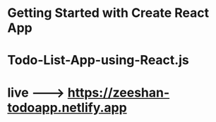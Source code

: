 # Getting Started with Create React App
# Todo-List-App-using-React.js
# live ---> https://zeeshan-todoapp.netlify.app
